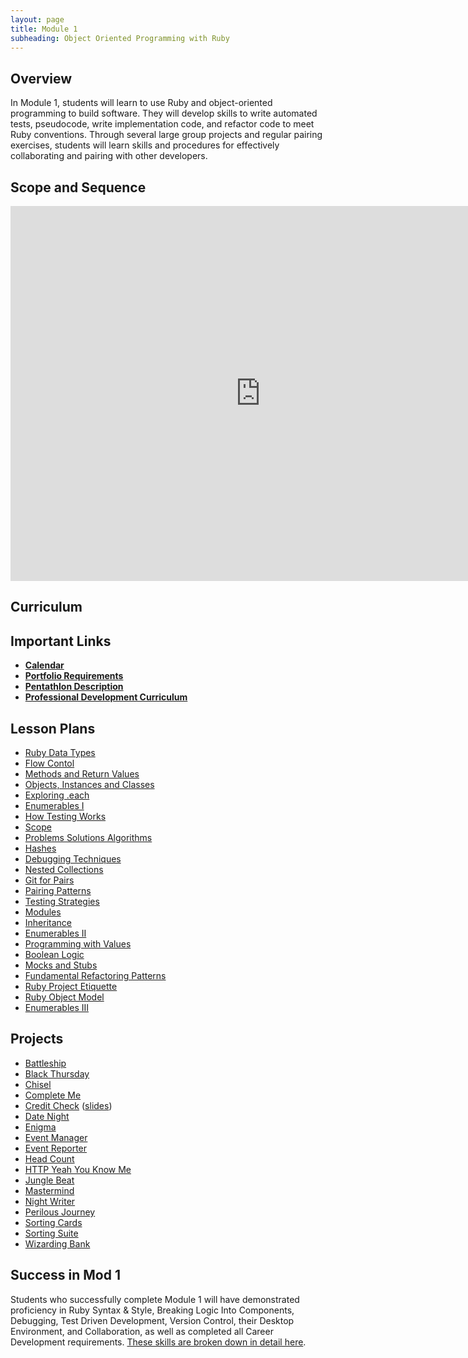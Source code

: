 ```yaml
---
layout: page
title: Module 1
subheading: Object Oriented Programming with Ruby
---
```


## Overview

In Module 1, students will learn to use Ruby and object-oriented programming to build software. They will develop skills to write automated tests, pseudocode, write implementation code, and refactor code to meet Ruby conventions. Through several large group projects and regular pairing exercises, students will learn skills and procedures for effectively collaborating and pairing with other developers.

## Scope and Sequence

<iframe src="https://calendar.google.com/calendar/embed?src=casimircreative.com_59k8msrrc2ddhcv787vubvp0s4@group.calendar.google.com&ctz=America/Denver&mode=week" style="border: 0" width="800" height="600" frameborder="0" scrolling="no"></iframe>

## Curriculum
<!--
<ul class="outlines">
  <a href="weekly_outlines/week_1">
    <li class="outline">
    Week 1
    </li>
  </a>
  <a href="weekly_outlines/week_2">
    <li class="outline">
    Week 2
    </li>
  </a>
  <a href="weekly_outlines/week_3">
    <li class="outline">
    Week 3
    </li>
  </a>
  <a href="weekly_outlines/week_4">
    <li class="outline">
    Week 4
    </li>
  </a>
  <a href="weekly_outlines/week_5">
    <li class="outline">
    Week 5
    </li>
  </a>
  <a href="weekly_outlines/week_6">
    <li class="outline">
    Week 6
    </li>
  </a>
</ul>
-->

## Important Links

*   [__Calendar__](http://bit.ly/2k6ksyH)
*   [__Portfolio Requirements__](portfolios)
*   [__Pentathlon Description__](pentathlon)
*   [__Professional Development Curriculum__](https://github.com/turingschool/career-development-curriculum/tree/master/module_one)

## Lesson Plans

* [Ruby Data Types](./lessons/ruby_data_types)
* [Flow Contol](./lessons/flow_control)
* [Methods and Return Values](./lessons/methods_and_return_values)
* [Objects, Instances and Classes](./lessons/objects_classes_instances)
* [Exploring .each](./lessons/exploring_each)
* [Enumerables I](./lessons/beginner_enumerables)
* [How Testing Works](./lessons/how_testing_works)
* [Scope](./lessons/intro_to_scope)
* [Problems Solutions Algorithms](./lessons/problems_solutions_algorithms)
* [Hashes](./lessons/introducing_hashes)
* [Debugging Techniques](./lessons/debugging_techniques)
* [Nested Collections](./lessons/nested_collections)
* [Git for Pairs](./lessons/git_for_pairs_new)
* [Pairing Patterns](./lessons/pairing_patterns)
* [Testing Strategies](./lessons/testing_strategies_1)
* [Modules](./lessons/modules)
* [Inheritance](./lessons/inheritance)
* [Enumerables II](./lessons/intermediate_enumerables)
* [Programming with Values]()
* [Boolean Logic](./lessons/boolean_logic)
* [Mocks and Stubs](./lessons/mocks_stubs)
* [Fundamental Refactoring Patterns](./lessons/fundamental_refactoring_patterns)
* [Ruby Project Etiquette](./lessons/ruby_project_etiquette)
* [Ruby Object Model](./lessons/ruby_object_model)
* [Enumerables III](./lessons/advanced_enumerables)


## Projects

* [Battleship](./projects/battleship)
* [Black Thursday](./projects/black_thursday)  
* [Chisel](./projects/chisel)
* [Complete Me](./projects/complete_me)
* [Credit Check](./projects/credit_check.markdown) ([slides](./slides/credit_check))
* [Date Night](./projects/date_night)
* [Enigma](./projects/enigma)
* [Event Manager](./projects/eventmanager)
* [Event Reporter](./projects/event_reporter)
* [Head Count](./projects/headcount)
* [HTTP Yeah You Know Me](./projects/http_yeah_you_know_me)
* [Jungle Beat](./projects/jungle_beat)
* [Mastermind](./projects/mastermind)
* [Night Writer](./projects/night_writer)
* [Perilous Journey](./projects/perilous_journey)
* [Sorting Cards](./projects/sorting_cards)
* [Sorting Suite](./projects/sorting_suite)
* [Wizarding Bank](./projects/wizarding_bank)

## Success in Mod 1

Students who successfully complete Module 1 will have demonstrated proficiency in Ruby Syntax & Style, Breaking Logic Into Components, Debugging, Test Driven Development, Version Control, their Desktop Environment, and Collaboration, as well as completed all Career Development requirements. [These skills are broken down in detail here](success).
